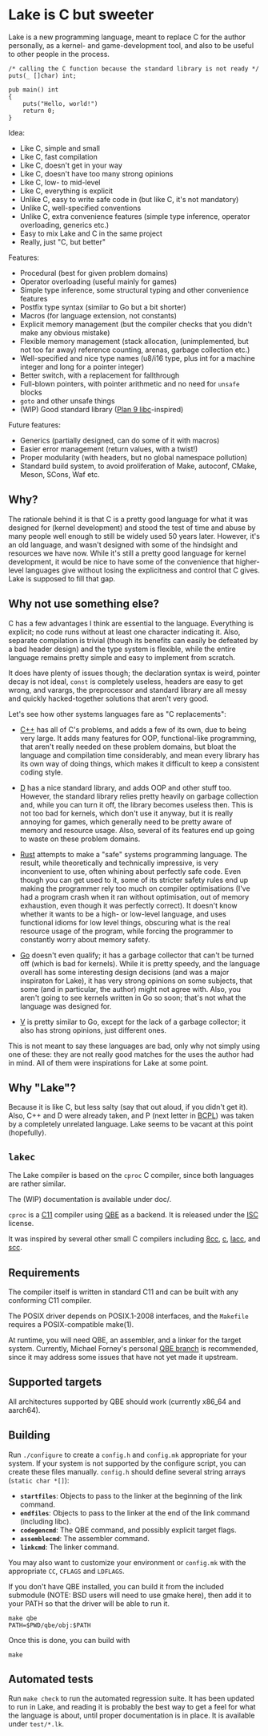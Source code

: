 # Lake is C but sweeter

Lake is a new programming language, meant to replace C for the author
personally, as a kernel- and game-development tool, and also to be
useful to other people in the process.

    /* calling the C function because the standard library is not ready */
    puts(_ []char) int;

    pub main() int
    {
        puts("Hello, world!")
        return 0;
    }

Idea:

- Like C, simple and small
- Like C, fast compilation
- Like C, doesn't get in your way
- Like C, doesn't have too many strong opinions
- Like C, low- to mid-level
- Like C, everything is explicit
- Unlike C, easy to write safe code in (but like C, it's not mandatory)
- Unlike C, well-specified conventions
- Unlike C, extra convenience features (simple type inference, operator
  overloading, generics etc.)
- Easy to mix Lake and C in the same project
- Really, just "C, but better"

Features:

- Procedural (best for given problem domains)
- Operator overloading (useful mainly for games)
- Simple type inference, some structural typing and other convenience features
- Postfix type syntax (similar to Go but a bit shorter)
- Macros (for language extension, not constants)
- Explicit memory management (but the compiler checks that you didn't make
  any obvious mistake)
- Flexible memory management (stack allocation, (unimplemented, but not
  too far away) reference counting, arenas, garbage collection etc.)
- Well-specified and nice type names (u8/i16 type, plus int for a machine
  integer and long for a pointer integer)
- Better switch, with a replacement for fallthrough
- Full-blown pointers, with pointer arithmetic and no need for `unsafe`
  blocks
- `goto` and other unsafe things
- (WIP) Good standard library ([Plan 9 libc]-inspired)

Future features:

- Generics (partially designed, can do some of it with macros)
- Easier error management (return values, with a twist!)
- Proper modularity (with headers, but no global namespace pollution)
- Standard build system, to avoid proliferation of Make, autoconf, CMake,
  Meson, SCons, Waf etc.

## Why?

The rationale behind it is that C is a pretty good language for what it
was designed for (kernel development) and stood the test of time and
abuse by many people well enough to still be widely used 50 years later.
However, it's an old language, and wasn't designed with some of the
hindsight and resources we have now. While it's still a pretty good
language for kernel development, it would be nice to have some of the
convenience that higher-level languages give without losing the
explicitness and control that C gives. Lake is supposed to fill that gap.

## Why not use something else?

C has a few advantages I think are essential to the language. Everything
is explicit; no code runs without at least one character indicating it.
Also, separate compilation is trivial (though its benefits can easily be
defeated by a bad header design) and the type system is flexible, while
the entire language remains pretty simple and easy to implement from scratch.

It does have plenty of issues though; the declaration syntax is weird,
pointer decay is not ideal, `const` is completely useless, headers are
easy to get wrong, and varargs, the preprocessor and standard library are
all messy and quickly hacked-together solutions that aren't very good.

Let's see how other systems languages fare as "C replacements":

- [C++] has all of C's problems, and adds a few of its own, due to being
  very large. It adds many features for OOP, functional-like programming,
  that aren't really needed on these problem domains, but bloat the
  language and compilation time considerably, and mean every library has
  its own way of doing things, which makes it difficult to keep a
  consistent coding style.

- [D] has a nice standard library, and adds OOP and other stuff too.
  However, the standard library relies pretty heavily on garbage
  collection and, while you can turn it off, the library becomes
  useless then. This is not too bad for kernels, which don't use it
  anyway, but it is really annoying for games, which generally need to
  be pretty aware of memory and resource usage. Also, several of its
  features end up going to waste on these problem domains.

- [Rust] attempts to make a "safe" systems programming language. The
  result, while theoretically and technically impressive, is very
  inconvenient to use, often whining about perfectly safe code. Even
  though you can get used to it, some of its stricter safety rules end
  up making the programmer rely too much on compiler optimisations (I've
  had a program crash when it ran without optimisation, out of memory
  exhaustion, even though it was perfectly correct). It doesn't know
  whether it wants to be a high- or low-level language, and uses
  functional idioms for low level things, obscuring what is the real
  resource usage of the program, while forcing the programmer to
  constantly worry about memory safety.

- [Go] doesn't even qualify; it has a garbage collector that can't be
  turned off (which is bad for kernels). While it is pretty speedy,
  and the language overall has some interesting design decisions
  (and was a major inspiraton for Lake), it has very strong opinions
  on some subjects, that some (and in particular, the author) might not
  agree with. Also, you aren't going to see kernels written in Go so
  soon; that's not what the language was designed for.

- [V] is pretty similar to Go, except for the lack of a garbage collector;
  it also has strong opinions, just different ones.

This is not meant to say these languages are bad, only why not simply
using one of these: they are not really good matches for the uses the
author had in mind. All of them were inspirations for Lake at some point.

## Why "Lake"?

Because it is like C, but less salty (say that out aloud, if you didn't
get it). Also, C++ and D were already taken, and P (next letter in [BCPL])
was taken by a completely unrelated language. Lake seems to be vacant at
this point (hopefully).

## `lakec`

The Lake compiler is based on the `cproc` C compiler, since both languages
are rather similar.

The (WIP) documentation is available under doc/.

`cproc` is a [C11] compiler using [QBE] as a backend. It is released
under the [ISC] license.

It was inspired by several other small C compilers including [8cc],
[c], [lacc], and [scc].

## Requirements

The compiler itself is written in standard C11 and can be built with
any conforming C11 compiler.

The POSIX driver depends on POSIX.1-2008 interfaces, and the `Makefile`
requires a POSIX-compatible make(1).

At runtime, you will need QBE, an assembler, and a linker for the
target system. Currently, Michael Forney's personal [QBE branch] is
recommended, since it may address some issues that have not yet made
it upstream.

## Supported targets

All architectures supported by QBE should work (currently x86\_64 and
aarch64).

## Building

Run `./configure` to create a `config.h` and `config.mk` appropriate for
your system. If your system is not supported by the configure script,
you can create these files manually. `config.h` should define several
string arrays (`static char *[]`):

- **`startfiles`**: Objects to pass to the linker at the beginning of
  the link command.
- **`endfiles`**: Objects to pass to the linker at the end of the link
  command (including libc).
- **`codegencmd`**: The QBE command, and possibly explicit target flags.
- **`assemblecmd`**: The assembler command.
- **`linkcmd`**: The linker command.

You may also want to customize your environment or `config.mk` with the
appropriate `CC`, `CFLAGS` and `LDFLAGS`.

If you don't have QBE installed, you can build it from the included
submodule (NOTE: BSD users will need to use gmake here), then add it to
your PATH so that the driver will be able to run it.

	make qbe
	PATH=$PWD/qbe/obj:$PATH

Once this is done, you can build with

	make

## Automated tests

Run `make check` to run the automated regression suite. It has been
updated to run in Lake, and reading it is probably the best way to get
a feel for what the language is about, until proper documentation is
in place. It is available under `test/*.lk`.

[Plan 9 libc]: https://9p.io/magic/man2html/2/0intro
[C++]: https://en.wikipedia.org/wiki/C%2B%2B
[D]: https://dlang.org/
[Rust]: https://www.rust-lang.org/
[Go]: https://golang.org/
[V]: https://vlang.io/
[BCPL]: https://en.wikipedia.org/wiki/BCPL
[QBE]: https://c9x.me/compile/
[C11]: http://port70.net/~nsz/c/c11/n1570.html
[ISC]: https://git.sr.ht/~mcf/cproc/blob/master/LICENSE
[8cc]: https://github.com/rui314/8cc
[c]: https://github.com/andrewchambers/c
[lacc]: https://github.com/larmel/lacc
[scc]: http://www.simple-cc.org/
[QBE branch]: https://git.sr.ht/~mcf/qbe
